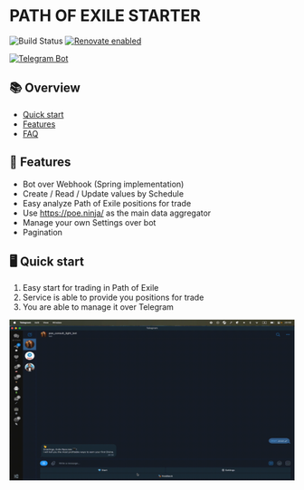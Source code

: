 # PATH OF EXILE STARTER

![Build Status](https://github.com/ylazakovich/path-of-exile-starter/actions/workflows/test.yml/badge.svg)
[![Renovate enabled](https://img.shields.io/badge/Renovate-enabled-brightgreen.svg?logo=renovate&style=flat)](https://renovatebot.com/)

[![Telegram Bot](https://img.shields.io/badge/Telegram-Connect-blue.svg?logo=telegram)](https://t.me/poe_consultant_bot)

## 📚 Overview

- [Quick start](#-quick-start)
- [Features](#-features)
- [FAQ](.github/docs/FAQ.md#-faq)

## 🚀 Features

- Bot over Webhook (Spring implementation)
- Create / Read / Update values by Schedule
- Easy analyze Path of Exile positions for trade
- Use https://poe.ninja/ as the main data aggregator
- Manage your own Settings over bot
- Pagination

## 🖥️ Quick start

1. Easy start for trading in Path of Exile
2. Service is able to provide you positions for trade
3. You are able to manage it over Telegram

![preview](https://github.com/ylazakovich/path-of-exile-starter/blob/main/.github/docs/preview.gif)
